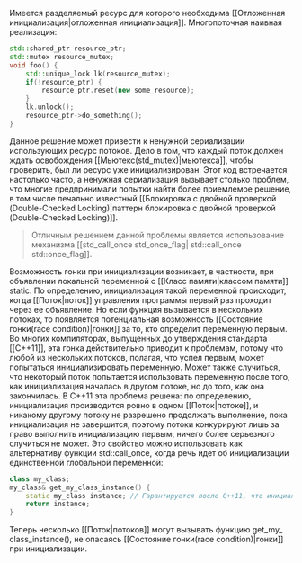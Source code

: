 Имеется разделяемый ресурс для которого необходима [[Отложенная инициализация|отложенная инициализация]]. 
Многопоточная наивная реализация:
```C++
std::shared_ptr resource_ptr;
std::mutex resource_mutex;
void foo() { 
	std::unique_lock lk(resource_mutex);
	if(!resource_ptr) { 
		resource_ptr.reset(new some_resource);
	} 
	lk.unlock(); 
	resource_ptr->do_something();
}
```
Данное решение может привести к ненужной сериализации использующих ресурс потоков. Дело в том, что каждый поток должен ждать освобождения [[Мьютекс(std_mutex)|мьютекса]], чтобы проверить, был ли ресурс уже инициализирован. Этот код встречается настолько часто, а ненужная сериализация вызывает столько проблем, что многие предпринимали попытки найти более приемлемое решение, в том числе печально известный [[Блокировка с двойной проверкой (Double-Checked Locking)|паттерн блокировка с двойной проверкой (Double-Checked Locking)]].

>Отличным решением данной проблемы является использование механизма [[std_call_once std_once_flag| std::call_once std::once_flag]].

Возможность гонки при инициализации возникает, в частности, при объявлении локальной переменной с [[Класс памяти|классом памяти]] static. По определению, инициализация такой переменной происходит, когда [[Поток|поток]] управления программы первый раз проходит через ее объявление. Но если функция вызывается в нескольких потоках, то появляется потенциальная возможность [[Состояние гонки(race condition)|гонки]] за то, кто определит переменную первым. Во многих компиляторах, выпущенных до утверждения стандарта [[C++11]], эта гонка действительно приводит к проблемам, потому что любой из нескольких потоков, полагая, что успел первым, может попытаться инициализировать переменную. Может также случиться, что некоторый поток попытается использовать переменную после того, как инициализация началась в другом потоке, но до того, как она закончилась. В C++11 эта проблема решена: по определению, инициализация производится ровно в одном [[Поток|потоке]], и никакому другому потоку не разрешено продолжать выполнение, пока инициализация не завершится, поэтому потоки конкурируют лишь за право выполнить инициализацию первым, ничего более серьезного случиться не может. Это свойство можно использовать как альтернативу функции std::call_once, когда речь идет об инициализации единственной глобальной переменной:

```C++
class my_class; 
my_class& get_my_class_instance() { 
	static my_class instance; // Гарантируется после С++11, что инициализация потокобезопасная.
	return instance;
}
```

Теперь несколько [[Поток|потоков]] могут вызывать функцию get_my_ class_instance(), не опасаясь [[Состояние гонки(race condition)|гонки]] при инициализации.